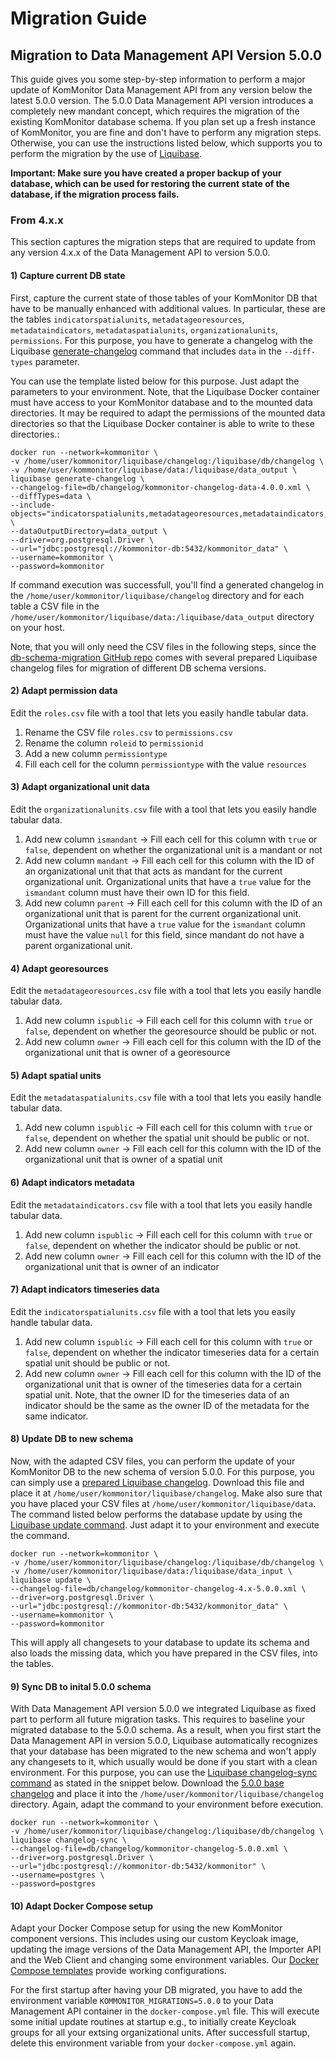 # Migration Guide
## Migration to Data Management API Version 5.0.0
This guide gives you some step-by-step information to perform a major update of KomMonitor Data Management API
from any version below the latest 5.0.0 version. The 5.0.0 Data Management API version introduces a completely new mandant concept, which requires the migration of the existing KomMonitor database schema. If you plan set up a
fresh instance of KomMonitor, you are fine and don't have to perform any migration steps. Otherwise, you
can use the instructions listed below, which supports you to perform the migration by the use of 
[Liquibase](https://docs.liquibase.com/home.html).

**Important: Make sure you have created a proper backup of your database, which can be used for
restoring the current state of the database, if the migration process fails.**
### From 4.x.x
This section captures the migration steps that are required to update from any version 4.x.x 
of the Data Management API to version 5.0.0.
#### 1) Capture current DB state
First, capture the current state of those tables of your KomMonitor DB that have to be manually enhanced
with additional values. In particular, these are the tables `indicatorspatialunits`, `metadatageoresources`,
`metadataindicators`, `metadataspatialunits`, `organizationalunits`, `permissions`. For this purpose,
you have to generate a changelog with the Liquibase [generate-changelog](https://docs.liquibase.com/commands/inspection/generate-changelog.html)
command that includes `data` in the `--diff-types` parameter. 

You can use the template listed below for this purpose. Just adapt the parameters to your environment.
Note, that the Liquibase Docker container must have access to your KomMonitor database and to the mounted data directories. 
It may be required to adapt the permissions of the mounted data directories so that the Liquibase Docker container is able to
write to these directories.:

```Shell
docker run --network=kommonitor \
-v /home/user/kommonitor/liquibase/changelog:/liquibase/db/changelog \
-v /home/user/kommonitor/liquibase/data:/liquibase/data_output \
liquibase generate-changelog \
--changelog-file=db/changelog/kommonitor-changelog-data-4.0.0.xml \
--diffTypes=data \
--include-objects="indicatorspatialunits,metadatageoresources,metadataindicators,metadataspatialunits,organizationalunits,roles" \
--dataOutputDirectory=data_output \
--driver=org.postgresql.Driver \
--url="jdbc:postgresql://kommonitor-db:5432/kommonitor_data" \
--username=kommonitor \
--password=kommonitor  
```

If command execution was successfull, you'll find a generated changelog in the `/home/user/kommonitor/liquibase/changelog` 
directory and for each table a CSV file in the `/home/user/kommonitor/liquibase/data:/liquibase/data_output` 
directory on your host.

Note, that you will only need the CSV files in the following steps, since the 
[db-schema-migration GitHub repo](https://github.com/KomMonitor/db-schema-migration) comes with several
prepared Liquibase changelog files for migration of different DB schema versions.

#### 2) Adapt permission data
Edit the `roles.csv` file with a tool that lets you easily handle tabular data.
1. Rename the CSV file `roles.csv` to `permissions.csv`
2. Rename the column `roleid` to `permissionid`
3. Add a new column `permissiontype`
4. Fill each cell for the column `permissiontype` with the value `resources`

#### 3) Adapt organizational unit data
Edit the `organizationalunits.csv` file with a tool that lets you easily handle tabular data.
1. Add new column `ismandant` -> Fill each cell for this column with `true` or `false`, dependent
on whether the organizational unit is a mandant or not
2. Add new column `mandant` -> Fill each cell for this column with the ID of an organizational unit that
that acts as mandant for the current organizational unit. Organizational units that have a `true` value
for the `ismandant` column must have their own ID for this field.
3. Add new column `parent` -> Fill each cell for this column with the ID of an organizational unit that
is parent for the current organizational unit. Organizational units that have a `true` value for the
`ismandant` column must have the value `null` for this field, since mandant do not have a parent
organizational unit.

#### 4) Adapt georesources
Edit the `metadatageoresources.csv` file with a tool that lets you easily handle tabular data.
1. Add new column `ispublic` -> Fill each cell for this column with `true` or `false`, dependent
on whether the georesource should be public or not.
2. Add new column `owner` -> Fill each cell for this column with the ID of the organizational unit
that is owner of a georesource

#### 5) Adapt spatial units
Edit the `metadataspatialunits.csv` file with a tool that lets you easily handle tabular data.
1. Add new column `ispublic` -> Fill each cell for this column with `true` or `false`, dependent
on whether the spatial unit should be public or not.
2. Add new column `owner` -> Fill each cell for this column with the ID of the organizational unit
that is owner of a spatial unit

#### 6) Adapt indicators metadata
Edit the `metadataindicators.csv` file with a tool that lets you easily handle tabular data.
1. Add new column `ispublic` -> Fill each cell for this column with `true` or `false`, dependent
on whether the indicator should be public or not.
2. Add new column `owner` -> Fill each cell for this column with the ID of the organizational unit
that is owner of an indicator

#### 7) Adapt indicators timeseries data
Edit the `indicatorspatialunits.csv` file with a tool that lets you easily handle tabular data.
1. Add new column `ispublic` -> Fill each cell for this column with `true` or `false`, dependent
on whether the indicator timeseries data for a certain spatial unit should be public or not.
2. Add new column `owner` -> Fill each cell for this column with the ID of the organizational unit
that is owner of the timeseries data for a certain spatial unit. Note, that the owner ID for the 
timeseries data of an indicator should be the same as the owner ID of the metadata for the same
indicator.

#### 8) Update DB to new schema
Now, with the adapted CSV files, you can perform the update of your KomMonitor DB to the new schema
of version 5.0.0. For this purpose, you can simply use a [prepared Liquibase changelog](https://github.com/KomMonitor/db-schema-migration/blob/develop/changelog/kommonitor-changelog-4.x-5.0.0.xml).
Download this file and place it at `/home/user/kommonitor/liquibase/changelog`. Make also sure that you 
have placed your CSV files at `/home/user/kommonitor/liquibase/data`. The command listed below performs
the database update by using the [Liquibase update command](https://docs.liquibase.com/change-types/update.html).
Just adapt it to your environment and execute the command.
```Shell
docker run --network=kommonitor \
-v /home/user/kommonitor/liquibase/changelog:/liquibase/db/changelog \
-v /home/user/kommonitor/liquibase/data:/liquibase/data_input \
liquibase update \
--changelog-file=db/changelog/kommonitor-changelog-4.x-5.0.0.xml \
--driver=org.postgresql.Driver \
--url="jdbc:postgresql://kommonitor-db:5432/kommonitor_data" \
--username=kommonitor \
--password=kommonitor 
```
This will apply all changesets to your database to update its schema and also loads the missing data, which
you have prepared in the CSV files, into the tables.

#### 9) Sync DB to inital 5.0.0 schema
With Data Management API version 5.0.0 we integrated Liquibase as fixed part to perform all future migration tasks.
This requires to baseline your migrated database to the 5.0.0 schema. As a result, when you first start the Data
Management API in version 5.0.0, Liquibase automatically recognizes that your database has been migrated to the
new schema and won't apply any changesets to it, which usually would be done if you start with a clean environment.
For this purpose, you can use the [Liquibase changelog-sync command](https://docs.liquibase.com/commands/utility/changelog-sync.html)
as stated in the snippet below. Download the [5.0.0 base changelog](https://github.com/KomMonitor/data-management/blob/0e0bf6122457b3cee9d7d1b1cc59e1e21aa093b8/src/main/resources/db/changelog/kommonitor-changelog-5.0.0.xml)
and place it into the `/home/user/kommonitor/liquibase/changelog` directory. Again, adapt the command to your
environment before execution.
```Shell
docker run --network=kommonitor \
-v /home/user/kommonitor/liquibase/changelog:/liquibase/db/changelog \
liquibase changelog-sync \
--changelog-file=db/changelog/kommonitor-changelog-5.0.0.xml \
--driver=org.postgresql.Driver \
--url="jdbc:postgresql://kommonitor-db:5432/kommonitor" \
--username=postgres \
--password=postgres

```

#### 10) Adapt Docker Compose setup
Adapt your Docker Compose setup for using the new KomMonitor component versions. This includes using our 
custom Keycloak image, updating the image versions of the Data Management API, the Importer API
and the Web Client and changing some environment variables. Our [Docker Compose templates](https://github.com/KomMonitor/docker/blob/feature/multi-tenancy/prod/kommonitor/docker-compose.yml)
provide working configurations. 

For the first startup after having your DB migrated, you have to add the environment variable 
`KOMMONITOR_MIGRATIONS=5.0.0` to your Data Management API container in the `docker-compose.yml` file.
This will execute some initial update routines at startup e.g., to initially create Keycloak groups
for all your extsing organizational units. After successfull startup, delete this environment variable from your 
`docker-compose.yml` again.